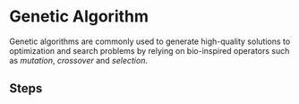 # Genetic Algorithm

Genetic algorithms are commonly used to generate high-quality solutions to optimization and search problems by relying on bio-inspired operators such as *mutation*, *crossover* and *selection*.

## Steps
